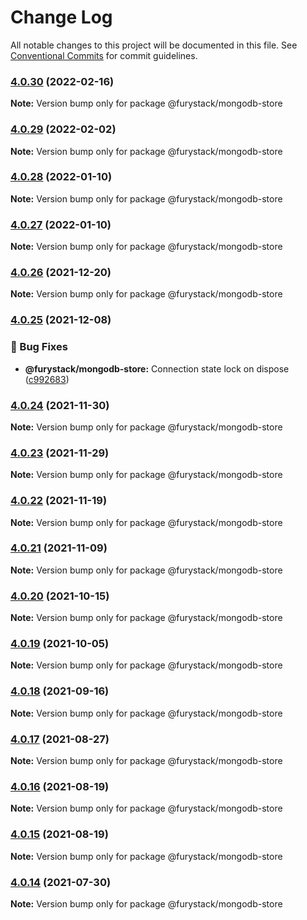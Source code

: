 # Change Log

All notable changes to this project will be documented in this file.
See [Conventional Commits](https://conventionalcommits.org) for commit guidelines.

### [4.0.30](https://github.com/furystack/core/compare/@furystack/mongodb-store@4.0.29...@furystack/mongodb-store@4.0.30) (2022-02-16)

**Note:** Version bump only for package @furystack/mongodb-store






### [4.0.29](https://github.com/furystack/core/compare/@furystack/mongodb-store@4.0.28...@furystack/mongodb-store@4.0.29) (2022-02-02)

**Note:** Version bump only for package @furystack/mongodb-store






### [4.0.28](https://github.com/furystack/core/compare/@furystack/mongodb-store@4.0.26...@furystack/mongodb-store@4.0.28) (2022-01-10)

**Note:** Version bump only for package @furystack/mongodb-store






### [4.0.27](https://github.com/furystack/core/compare/@furystack/mongodb-store@4.0.26...@furystack/mongodb-store@4.0.27) (2022-01-10)

**Note:** Version bump only for package @furystack/mongodb-store






### [4.0.26](https://github.com/furystack/core/compare/@furystack/mongodb-store@4.0.25...@furystack/mongodb-store@4.0.26) (2021-12-20)

**Note:** Version bump only for package @furystack/mongodb-store






### [4.0.25](https://github.com/furystack/core/compare/@furystack/mongodb-store@4.0.24...@furystack/mongodb-store@4.0.25) (2021-12-08)


### 🐛 Bug Fixes

* **@furystack/mongodb-store:** Connection state lock on dispose ([c992683](https://github.com/furystack/core/commit/c9926832b142f187a6515a463abacdbc77537598))




### [4.0.24](https://github.com/furystack/core/compare/@furystack/mongodb-store@4.0.23...@furystack/mongodb-store@4.0.24) (2021-11-30)

**Note:** Version bump only for package @furystack/mongodb-store






### [4.0.23](https://github.com/furystack/core/compare/@furystack/mongodb-store@4.0.22...@furystack/mongodb-store@4.0.23) (2021-11-29)

**Note:** Version bump only for package @furystack/mongodb-store






### [4.0.22](https://github.com/furystack/core/compare/@furystack/mongodb-store@4.0.21...@furystack/mongodb-store@4.0.22) (2021-11-19)

**Note:** Version bump only for package @furystack/mongodb-store






### [4.0.21](https://github.com/furystack/core/compare/@furystack/mongodb-store@4.0.20...@furystack/mongodb-store@4.0.21) (2021-11-09)

**Note:** Version bump only for package @furystack/mongodb-store






### [4.0.20](https://github.com/furystack/core/compare/@furystack/mongodb-store@4.0.19...@furystack/mongodb-store@4.0.20) (2021-10-15)

**Note:** Version bump only for package @furystack/mongodb-store






### [4.0.19](https://github.com/furystack/core/compare/@furystack/mongodb-store@4.0.18...@furystack/mongodb-store@4.0.19) (2021-10-05)

**Note:** Version bump only for package @furystack/mongodb-store






### [4.0.18](https://github.com/furystack/core/compare/@furystack/mongodb-store@4.0.17...@furystack/mongodb-store@4.0.18) (2021-09-16)

**Note:** Version bump only for package @furystack/mongodb-store






### [4.0.17](https://github.com/furystack/core/compare/@furystack/mongodb-store@4.0.16...@furystack/mongodb-store@4.0.17) (2021-08-27)

**Note:** Version bump only for package @furystack/mongodb-store






### [4.0.16](https://github.com/furystack/core/compare/@furystack/mongodb-store@4.0.15...@furystack/mongodb-store@4.0.16) (2021-08-19)

**Note:** Version bump only for package @furystack/mongodb-store






### [4.0.15](https://github.com/furystack/core/compare/@furystack/mongodb-store@3.1.21...@furystack/mongodb-store@4.0.15) (2021-08-19)

**Note:** Version bump only for package @furystack/mongodb-store






### [4.0.14](https://github.com/furystack/core/compare/@furystack/mongodb-store@3.1.21...@furystack/mongodb-store@4.0.14) (2021-07-30)

**Note:** Version bump only for package @furystack/mongodb-store
